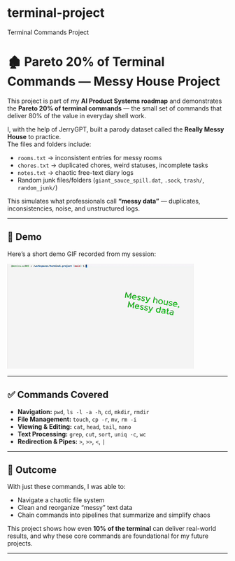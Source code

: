 # terminal-project
Terminal Commands Project

# 🏚️ Pareto 20% of Terminal Commands — Messy House Project

This project is part of my **AI Product Systems roadmap** and demonstrates the **Pareto 20% of terminal commands** — the small set of commands that deliver 80% of the value in everyday shell work.

I, with the help of JerryGPT, built a parody dataset called the **Really Messy House** to practice.  
The files and folders include:
- `rooms.txt` → inconsistent entries for messy rooms  
- `chores.txt` → duplicated chores, weird statuses, incomplete tasks  
- `notes.txt` → chaotic free-text diary logs  
- Random junk files/folders (`giant_sauce_spill.dat`, `.sock`, `trash/`, `random_junk/`)  

This simulates what professionals call **“messy data”** — duplicates, inconsistencies, noise, and unstructured logs.

---

## 🎥 Demo

Here’s a short demo GIF recorded from my session: 

![Messy House Demo](terminal_demo.gif)

---

## ✅ Commands Covered

- **Navigation:** `pwd`, `ls -l -a -h`, `cd`, `mkdir`, `rmdir`
- **File Management:** `touch`, `cp -r`, `mv`, `rm -i`
- **Viewing & Editing:** `cat`, `head`, `tail`, `nano`
- **Text Processing:** `grep`, `cut`, `sort`, `uniq -c`, `wc`
- **Redirection & Pipes:** `>`, `>>`, `<`, `|`

---

## 🚀 Outcome

With just these commands, I was able to:

- Navigate a chaotic file system  
- Clean and reorganize “messy” text data  
- Chain commands into pipelines that summarize and simplify chaos  

This project shows how even **10% of the terminal** can deliver real-world results, and why these core commands are foundational for my future projects.

---


